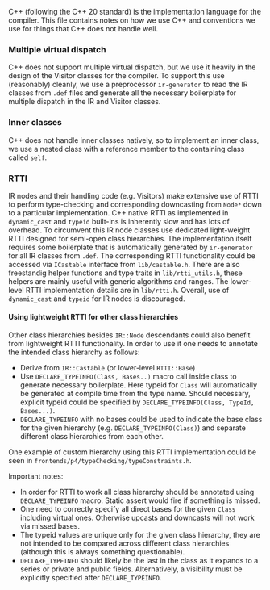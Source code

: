 C++ (following the C++ 20 standard) is the implementation language for
the compiler.  This file contains notes on how we use C++ and conventions
we use for things that C++ does not handle well.

### Multiple virtual dispatch

C++ does not support multiple virtual dispatch, but we use it heavily in
the design of the Visitor classes for the compiler.  To support this use
(reasonably) cleanly, we use a preprocessor `ir-generator` to read the
IR classes from `.def` files and generate all the necessary boilerplate
for multiple dispatch in the IR and Visitor classes.

### Inner classes

C++ does not handle inner classes natively, so to implement an inner class,
we use a nested class with a reference member to the containing class
called `self`.

### RTTI
IR nodes and their handling code (e.g. Visitors) make extensive use of RTTI to perform type-checking and corresponding downcasting from `Node*` down to a particular implementation. C++ native RTTI as implemented in `dynamic_cast` and `typeid` built-ins is inherently slow and has lots of overhead. To circumvent this IR node classes use dedicated light-weight RTTI designed for semi-open class hierarchies. The implementation itself requires some boilerplate that is automatically generated by `ir-generator` for all IR classes from `.def`. The corresponding RTTI functionality could be accessed via `ICastable` interface from `lib/castable.h`. There are also freestandig helper functions and type traits in `lib/rtti_utils.h`, these helpers are mainly useful with generic algorithms and ranges. The lower-level RTTI implementation details are in `lib/rtti.h`. Overall, use of `dynamic_cast` and `typeid` for IR nodes is discouraged.

#### Using lightweight RTTI for other class hierarchies
Other class hierarchies besides `IR::Node` descendants could also benefit from lightweight RTTI functionality. In order to use it one needs to annotate the intended class hierarchy as follows:
  * Derive from `IR::Castable` (or lower-level `RTTI::Base`)
  * Use `DECLARE_TYPEINFO(Class, Bases..)` macro call inside class to generate necessary boilerplate. Here typeid for `Class` will automatically be generated at compile time from the type name. Should necessary, explicit typeid could be specified by `DECLARE_TYPEINFO(Class, TypeId, Bases...)`.
  * `DECLARE_TYPEINFO` with no bases could be used to indicate the base class for the given hierarchy (e.g. `DECLARE_TYPEINFO(Class)`) and separate different class hierarchies from each other.

One example of custom hierarchy using this RTTI implementation could be seen in `frontends/p4/typeChecking/typeConstraints.h`.

Important notes:
  * In order for RTTI to work all class hierarchy should be annotated using `DECLARE_TYPEINFO` macro. Static assert would fire if something is missed.
  * One need to correctly specify all direct bases for the given `Class` including virtual ones. Otherwise upcasts and downcasts will not work via missed bases.
  * The typeid values are unique only for the given class hierarchy, they are not intended to be compared across different class hierarchies (although this is always something questionable).
  * `DECLARE_TYPEINFO` should likely be the last in the class as it expands to a series or private and public fields. Alternatively, a visibility must be explicitly specified after `DECLARE_TYPEINFO`.
